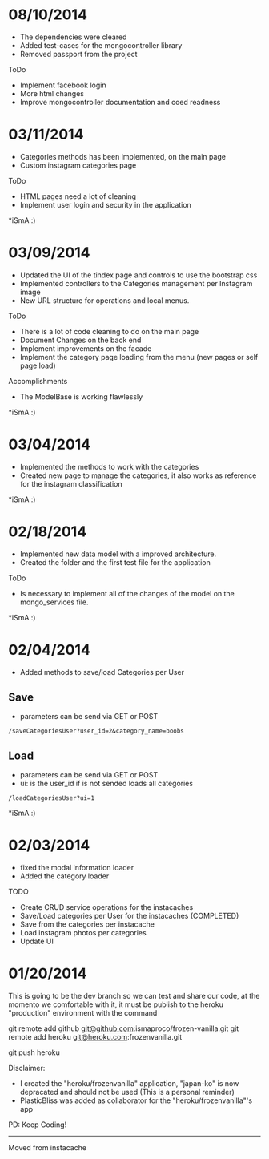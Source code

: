 08/10/2014
============
- The dependencies were cleared
- Added test-cases for the mongocontroller library
- Removed passport from the project

ToDo
- Implement facebook login
- More html changes
- Improve mongocontroller documentation and coed readness



03/11/2014
============
- Categories methods has been implemented, on the main page
- Custom instagram categories page

ToDo
- HTML pages need a lot of cleaning
- Implement user login and security in the application


*iSmA :)


03/09/2014
============
- Updated the UI of the tindex page and controls to use the bootstrap css
- Implemented controllers to the Categories management per Instagram image
- New URL structure for operations and local menus.

ToDo
- There is a lot of code cleaning to do on the main page
- Document Changes on the back end
- Implement improvements on the facade
- Implement the category page loading from the menu (new pages or self page load)


Accomplishments

- The ModelBase is working flawlessly

*iSmA :)


03/04/2014
============
- Implemented the methods to work with the categories
- Created new page to manage the categories, it also works as reference
  for the instagram classification

*iSmA :)


02/18/2014
=============
- Implemented new data model with a improved architecture.
- Created the folder and the first test file for the application

ToDo
- Is necessary to implement all of the changes of the model on the mongo_services file.

*iSmA :)



02/04/2014
=============
- Added methods to save/load Categories per User

Save
-----

- parameters can be send via GET or POST
```
/saveCategoriesUser?user_id=2&category_name=boobs
```
Load
-----

- parameters can be send via GET or POST
- ui: is the user_id if is not sended loads all categories
```
/loadCategoriesUser?ui=1
```


*iSmA :)



02/03/2014
=============
- fixed the modal information loader
- Added the category loader

TODO

- Create CRUD service operations for the instacaches
- Save/Load categories per User for the instacaches (COMPLETED)
- Save from the categories per instacache
- Load instagram photos per categories
- Update UI




01/20/2014
=============

This is going to be the dev branch so we can test and share our code, at the momento we comfortable with it, it must be publish to the heroku "production" environment with the command

git remote add github git@github.com:ismaproco/frozen-vanilla.git
git remote add heroku git@heroku.com:frozenvanilla.git

git push heroku

Disclaimer: 

- I created the "heroku/frozenvanilla" application, "japan-ko" is now depracated and should not be used (This is a personal reminder)
- PlasticBliss was added as collaborator for the "heroku/frozenvanilla"'s app


PD: Keep Coding!

---
Moved from instacache

